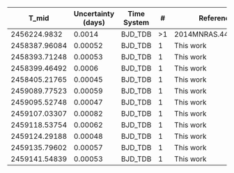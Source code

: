 |T_mid|Uncertainty (days)           |Time System|#                                            |Reference                           |
|-----|-----------------------------|-----------|---------------------------------------------|------------------------------------|
|2456224.9832|0.0014                       |BJD_TDB    |>1                                           |2014MNRAS.440.1982H                 |
|2458387.96084|0.00052                      |BJD_TDB    |1                                            |This work                           |
|2458393.71248|0.00053                      |BJD_TDB    |1                                            |This work                           |
|2458399.46492|0.0006                       |BJD_TDB    |1                                            |This work                           |
|2458405.21765|0.00045                      |BJD_TDB    |1                                            |This work                           |
|2459089.77523|0.00059                      |BJD_TDB    |1                                            |This work                           |
|2459095.52748|0.00047                      |BJD_TDB    |1                                            |This work                           |
|2459107.03307|0.00082                      |BJD_TDB    |1                                            |This work                           |
|2459118.53754|0.00062                      |BJD_TDB    |1                                            |This work                           |
|2459124.29188|0.00048                      |BJD_TDB    |1                                            |This work                           |
|2459135.79602|0.00057                      |BJD_TDB    |1                                            |This work                           |
|2459141.54839|0.00053                      |BJD_TDB    |1                                            |This work                           |
